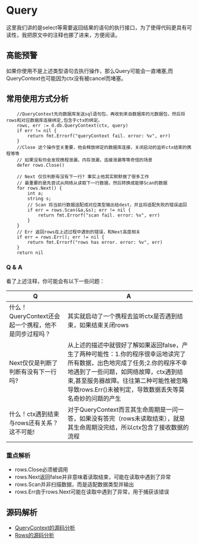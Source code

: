 # Query
这里我们讲的是select等需要返回结果的语句的执行接口，为了使得代码更具有可读性，我把原文中的注释也挪了进来，方便阅读。
## 高能预警
如果你使用不是上述类型语句去执行操作，那么Query可能会一直堵塞,而QueryContext也可能因为ctx没有被cancel而堵塞。
## 常用使用方式分析
```golang
    //QueryContext先向数据库发送sql语句包，再收到来自数据库的元数据包，然后将rows和对应数据库连接绑定,包含于ctx的绑定。
    rows, err := d.db.QueryContext(ctx, query)
    if err != nil {
        return fmt.Errorf("queryContext fail. error: %v", err)
    }
    //Close 这个操作至关重要，他会释放绑定的数据库连接，关闭启动的监听ctx结束的携程等等
    // 如果没有你会发现携程泄漏，内存泄漏，连接泄漏等等奇怪的场景
    defer rows.Close()
	
    // Next 仅仅判断有没有下一行? 事实上他其实默默做了很多工作
    // 最重要的是先尝试从网络从读取下一行数据，然后转换成能够Scan的数据
    for rows.Next() {
        int a;
        string s;
        // Scan 将当前行数据适配成对应类型输出给dest，并且将适配失败的错误返回
        if err = rows.Scan(&a,&s); err != nil {
            return fmt.Errorf("scan fail. error: %v", err)
        }
    }
    // Err 返回rows在上述过程中遇到的错误，和Next高度相关
    if err = rows.Err(); err != nil {
     	return fmt.Errorf("rows has error. error: %v", err)
    }
    return nil
```
### Q & A
看了上述注释，你可能会有以下一些问题：

| Q                                                    | A                                                            |
| ---------------------------------------------------- | ------------------------------------------------------------ |
| 什么！QueryContext还会起一个携程，他不是同步过程吗？ | 其实就启动了一个携程去监听ctx是否遇到结束，如果结束关闭rows  |
| Next仅仅是判断了判断有没有下一行吗?                  | 从上述的描述中就很好了解如果返回false，产生了两种可能性：1.你的程序很幸运地读完了所有数据，出色地完成了任务;2.你的程序不幸地遇到了一些问题，如网络故障，ctx遇到结束,甚至服务器故障。往往第二种可能性被忽略导致rows.Err()未被判定，导致数据丢失等莫名奇妙的问题的产生 |
| 什么！ctx遇到结束与rows还有关系？这不可能!           | 对于QueryContext而言其生命周期是一问一答，如果没有答完（rows未读取结束），就是其生命周期没完结，所以ctx包含了接收数据的流程 |

### 重点解析
+ rows.Close必须被调用
+ rows.Next返回false并非意味着读取结束，可能在读取中遇到了异常
+ rows.Scan并非扫描数据，而是适配数据类型并输出
+ rows.Err由于rows.Next可能在读取中遇到了异常，用于捕获该错误
## 源码解析

- [QueryContext的源码分析](QueryContext/readme.md)
- [Rows的源码分析]((Rows/readme.md))
